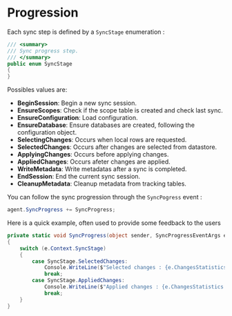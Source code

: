 # Progression

Each sync step is defined by a `SyncStage` enumeration :  

``` cs
/// <summary>
/// Sync progress step.
/// </summary>
public enum SyncStage
{
}
```

Possibles values are:
* **BeginSession**: Begin a new sync session.
* **EnsureScopes**: Check if the scope table is created and check last sync.
* **EnsureConfiguration**: Load configuration.
* **EnsureDatabase**: Ensure databases are created, following the configuration object.
* **SelectingChanges**: Occurs when local rows are requested.
* **SelectedChanges**: Occurs after changes are selected from datastore.
* **ApplyingChanges**: Occurs before applying changes.
* **AppliedChanges**: Occurs afeter changes are applied.
* **WriteMetadata**: Write metadatas after a sync is completed.
* **EndSession**: End the current sync session.
* **CleanupMetadata**: Cleanup metadata from tracking tables.
    
You can follow the sync progression through the `SyncPogress` event :  

``` cs
agent.SyncProgress += SyncProgress;
```

Here is a quick example, often used to provide some feedback to the users

``` cs
private static void SyncProgress(object sender, SyncProgressEventArgs e)
{
    switch (e.Context.SyncStage)
    {
        case SyncStage.SelectedChanges:
            Console.WriteLine($"Selected changes : {e.ChangesStatistics.TotalSelectedChanges}");
            break;
        case SyncStage.AppliedChanges:
            Console.WriteLine($"Applied changes : {e.ChangesStatistics.TotalAppliedChanges}");
            break;
    }
}

```